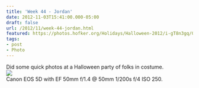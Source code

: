 ```yaml
---
title: 'Week 44 - Jordan'
date: 2012-11-03T15:41:00.000-05:00
draft: false
url: /2012/11/week-44-jordan.html
featured: https://photos.hofker.org/Holidays/Halloween-2012/i-gT8n3gq/0/M/_MG_5294-L.jpg
tags: 
- post
- Photo
---
```


Did some quick photos at a Halloween party of folks in costume.  
[![](https://photos.hofker.org/Holidays/Halloween-2012/i-gT8n3gq/0/M/_MG_5294-L.jpg)](https://photos.hofker.org/Holidays/Halloween-2012/26333878_RwGpPg#!i=2194559797&k=gT8n3gq)  
Canon EOS 5D with EF 50mm f/1.4 @ 50mm 1/200s f/4 ISO 250.